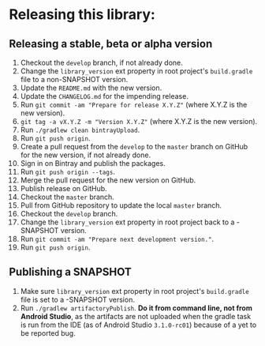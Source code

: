 # Releasing this library:

## Releasing a stable, beta or alpha version

1. Checkout the `develop` branch, if not already done.
2. Change the `library_version` ext property in root project's `build.gradle`
file to a non-SNAPSHOT version.
3. Update the `README.md` with the new version.
4. Update the `CHANGELOG.md` for the impending release.
5. Run `git commit -am "Prepare for release X.Y.Z"` (where X.Y.Z is the new version).
6. `git tag -a vX.Y.Z -m "Version X.Y.Z"` (where X.Y.Z is the new version).
7. Run `./gradlew clean bintrayUpload`.
8. Run `git push origin`.
9. Create a pull request from the `develop` to the `master` branch on GitHub for the new version, if not already done.
10. Sign in on Bintray and publish the packages.
11. Run `git push origin --tags`.
12. Merge the pull request for the new version on GitHub.
13. Publish release on GitHub.
14. Checkout the `master` branch.
15. Pull from GitHub repository to update the local `master` branch.
16. Checkout the `develop` branch.
17. Change the `library_version` ext property in root project back to a
-SNAPSHOT version.
18. Run `git commit -am "Prepare next development version."`.
19. Run `git push origin`.

## Publishing a SNAPSHOT

1. Make sure `library_version` ext property in root project's `build.gradle`
file is set to a -SNAPSHOT version.
2. Run `./gradlew artifactoryPublish`. **Do it from command line,
not from Android Studio**, as the artifacts are not uploaded when the
gradle task is run from the IDE (as of Android Studio `3.1.0-rc01`) because
of a yet to be reported bug.
